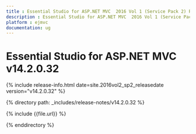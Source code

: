 ```yaml
---
title : Essential Studio for ASP.NET MVC  2016 Vol 1 (Service Pack 2) Release Notes
description : Essential Studio for ASP.NET MVC  2016 Vol 1 (Service Pack 2) Release Notes
platform : ejmvc
documentation: ug
---
```


# Essential Studio for ASP.NET MVC v14.2.0.32

{% include release-info.html date=site.2016vol2_sp2_releasedate version="v14.2.0.32" %} 

{% directory path: _includes/release-notes/v14.2.0.32 %}

{% include {{file.url}} %}

{% enddirectory %}